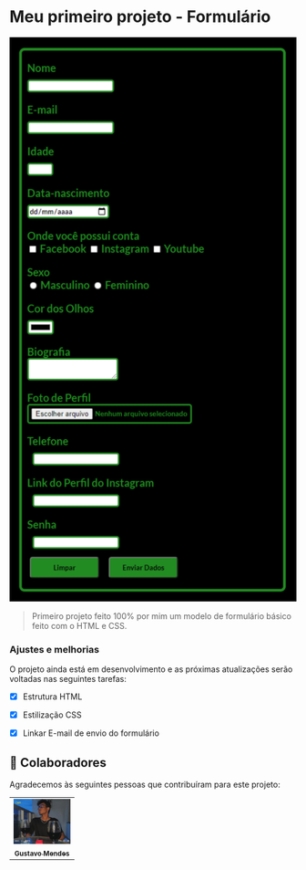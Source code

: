 # Meu primeiro projeto - Formulário

<img src="./preview.jpg" alt="exemplo imagem">

> Primeiro projeto feito 100% por mim um modelo de formulário básico feito com o HTML e CSS.

### Ajustes e melhorias

O projeto ainda está em desenvolvimento e as próximas atualizações serão voltadas nas seguintes tarefas:

- [X] Estrutura HTML
- [X] Estilização CSS
- [X] Linkar E-mail de envio do formulário  



## 🤝 Colaboradores

Agradecemos às seguintes pessoas que contribuíram para este projeto:

<table>
  <tr>
    <td align="center">
      <a href="#">
        <img src="./Imagem perfil gustavo.jpeg" width="100px;" alt="Foto do Gustavo Mendes no GitHub"/><br>
        <sub>
          <b>Gustavo Mendes </b>
        </sub>
      </a>
    </td>
  
</table>

